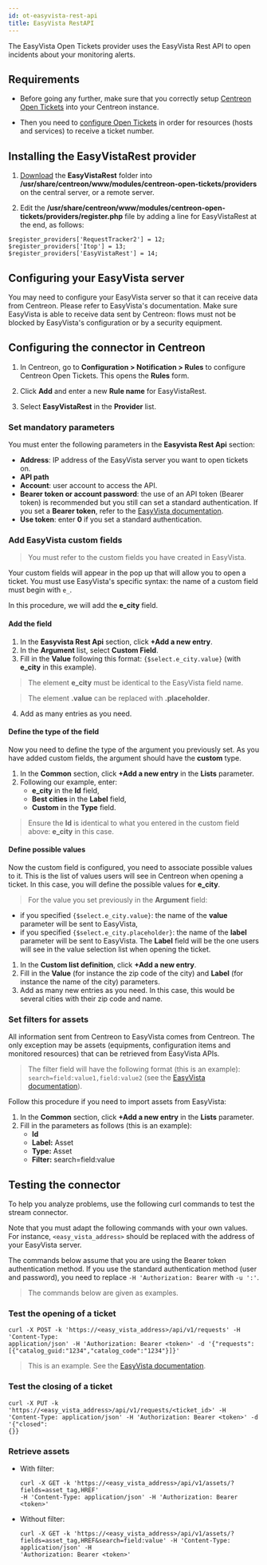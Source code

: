 ```yaml
---
id: ot-easyvista-rest-api
title: EasyVista RestAPI
---
```


The EasyVista Open Tickets provider uses the EasyVista Rest API to open incidents about your monitoring alerts.

## Requirements

- Before going any further, make sure that you correctly setup [Centreon Open Tickets](https://docs.centreon.com/docs/alerts-notifications/ticketing-install/) into your Centreon instance.

- Then you need to [configure Open Tickets](../../alerts-notifications/ticketing.md#hosts--services) in order for resources (hosts and services) to receive a ticket number.

## Installing the EasyVistaRest provider

1. [Download](https://share.centreon.com/s/qypnoTgYfxHejaS) the **EasyVistaRest** folder into **/usr/share/centreon/www/modules/centreon-open-tickets/providers** on the central server, or a remote server.

2. Edit the **/usr/share/centreon/www/modules/centreon-open-tickets/providers/register.php** file by adding a line for EasyVistaRest at the end, as follows:

  ```shell
  $register_providers['RequestTracker2'] = 12;
  $register_providers['Itop'] = 13;
  $register_providers['EasyVistaRest'] = 14;
  ```
  
## Configuring your EasyVista server

You may need to configure your EasyVista server so that it can receive data from Centreon. Please refer to EasyVista's documentation. Make sure EasyVista is able to receive data sent by Centreon: flows must not be blocked by EasyVista's configuration or by a security equipment.

## Configuring the connector in Centreon

1. In Centreon, go to **Configuration > Notification > Rules** to configure Centreon Open Tickets. This opens the **Rules** form.

2. Click **Add** and enter a new **Rule name** for EasyVistaRest.

3. Select **EasyVistaRest** in the **Provider** list.

### Set mandatory parameters

You must enter the following parameters in the **Easyvista Rest Api** section:

- **Address**: IP address of the EasyVista server you want to open tickets on.
- **API path**
- **Account**: user account to access the API.
- **Bearer token or account password**: the use of an API token (Bearer token) is recommended but you still can set a standard authentication. If you set a **Bearer token**, refer to the [EasyVista documentation](https://wiki.easyvista.com/xwiki/bin/view/Documentation/Integration/WebService%20REST/?language=en#HProcedures).
- **Use token**: enter **0** if you set a standard authentication.

### Add EasyVista custom fields

> You must refer to the custom fields you have created in EasyVista.

Your custom fields will appear in the pop up that will allow you to open a ticket. You must use EasyVista's specific syntax: the name of a custom field must begin with ``e_``. 

In this procedure, we will add the **e_city** field.

#### Add the field

1. In the **Easyvista Rest Api** section, click **+Add a new entry**.
2. In the **Argument** list, select **Custom Field**.
3. Fill in the **Value** following this format: ``{$select.e_city.value}`` (with **e_city** in this example).
  > The element **e_city** must be identical to the EasyVista field name.
  
  > The element **.value** can be replaced with **.placeholder**.
4. Add as many entries as you need.

#### Define the type of the field

Now you need to define the type of the argument you previously set. As you have added custom fields, the argument should have the **custom** type.

1. In the **Common** section, click **+Add a new entry** in the **Lists** parameter.
2. Following our example, enter:
   - **e_city** in the **Id** field,
   - **Best cities** in the **Label** field,
   - **Custom** in the **Type** field.
  > Ensure the **Id** is identical to what you entered in the custom field above: **e_city** in this case.

#### Define possible values

Now the custom field is configured, you need to associate possible values to it. This is the list of values users will see in Centreon when opening a ticket. In this case, you will define the possible values for **e_city**.

> For the value you set previously in the **Argument** field:
- if you specified ``{$select.e_city.value}``: the name of the **value** parameter will be sent to EasyVista,
- if you specified ``{$select.e_city.placeholder}``: the name of the **label** parameter will be sent to EasyVista. The **Label** field will be the one users will see in the value selection list when opening the ticket.

1. In the **Custom list definition**, click **+Add a new entry**.
2. Fill in the **Value** (for instance the zip code of the city) and **Label** (for instance the name of the city) parameters.
3. Add as many new entries as you need. In this case, this would be several cities with their zip code and name.

### Set filters for assets

All information sent from Centreon to EasyVista comes from Centreon. The only exception may be assets (equipments, configuration items and monitored resources) that can be retrieved from EasyVista APIs.

> The filter field will have the following format (this is an example): ``search=field:value1,field:value2`` (see the [EasyVista documentation](https://wiki.easyvista.com/xwiki/bin/view/Documentation/Integration/WebService%20REST/REST%20API%20-%20See%20a%20list%20of%20assets/?language=en)).

Follow this procedure if you need to import assets from EasyVista:

1. In the **Common** section, click **+Add a new entry** in the **Lists** parameter.
2. Fill in the parameters as follows (this is an example):
   - **Id**
   - **Label:** Asset
   - **Type:** Asset
   - **Filter:** search=field:value

## Testing the connector

To help you analyze problems, use the following curl commands to test the stream connector.

Note that you must adapt the following commands with your own values. For instance, ``<easy_vista_address>`` should be replaced with the address of your EasyVista server.

The commands below assume that you are using the Bearer token authentication method.
If you use the standard authentication method (user and password), you need to replace ``-H 'Authorization: Bearer`` with ``-u ':'``.

> The commands below are given as examples.

### Test the opening of a ticket

```shell
curl -X POST -k 'https://<easy_vista_address>/api/v1/requests' -H 'Content-Type:
application/json' -H 'Authorization: Bearer <token>' -d '{"requests":
[{"catalog_guid:"1234","catalog_code":"1234"}]}'
```

> This is an example. See the [EasyVista documentation](https://wiki.easyvista.com/xwiki/bin/view/Documentation/Integration/WebService%20REST/REST%20API%20-%20Create%20an%20incident-request/).


### Test the closing of a ticket

```shell
curl -X PUT -k 'https://<easy_vista_address>/api/v1/requests/<ticket_id>' -H
'Content-Type: application/json' -H 'Authorization: Bearer <token>' -d '{"closed":
{}}
```

### Retrieve assets

- With filter:

  ```shell
  curl -X GET -k 'https://<easy_vista_address>/api/v1/assets/?fields=asset_tag,HREF'
  -H 'Content-Type: application/json' -H 'Authorization: Bearer <token>'
  ```

- Without filter:

  ```shell
  curl -X GET -k 'https://<easy_vista_address>/api/v1/assets/?
  fields=asset_tag,HREF&search=field:value' -H 'Content-Type: application/json' -H
  'Authorization: Bearer <token>'
  ```
